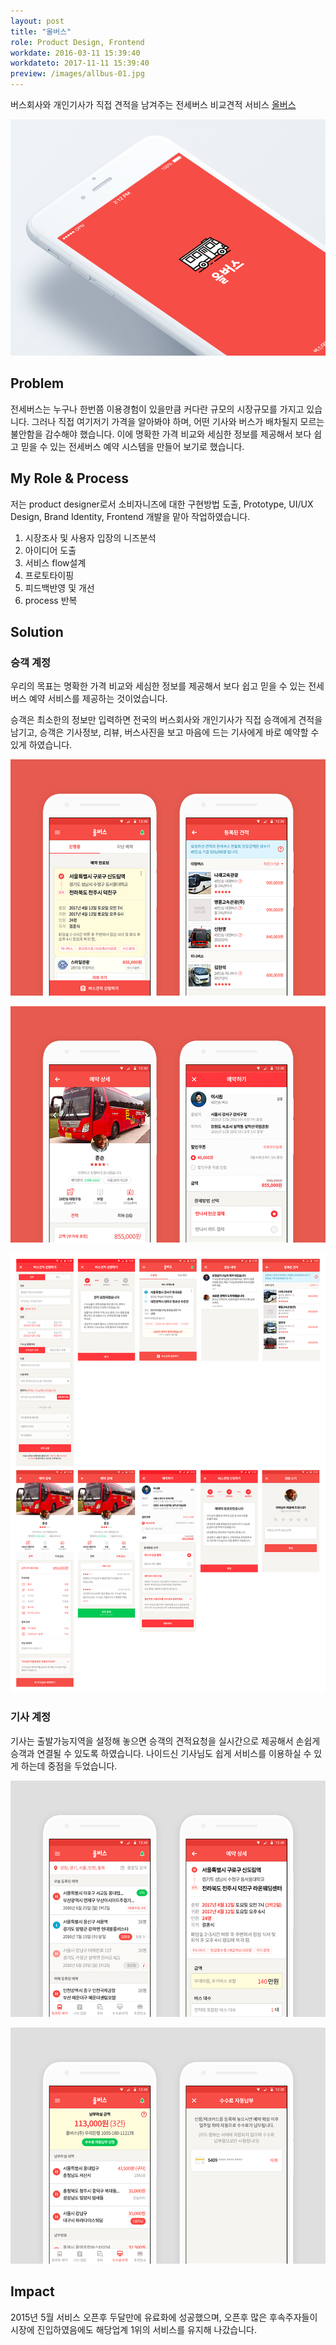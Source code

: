 ```yaml
---
layout: post
title: "올버스"
role: Product Design, Frontend
workdate: 2016-03-11 15:39:40
workdateto: 2017-11-11 15:39:40
preview: /images/allbus-01.jpg
---
```


버스회사와 개인기사가 직접 견적을 남겨주는 전세버스 비교견적 서비스 [올버스](https://allbus.kr)

![Picture 1](/images/allbus-01.jpg)

## Problem

전세버스는 누구나 한번쯤 이용경험이 있을만큼 커다란 규모의 시장규모를 가지고 있습니다. 그러나 직접 여기저기 가격을 알아봐야 하며, 어떤 기사와 버스가 배차될지 모르는 불안함을 감수해야 했습니다. 이에 명확한 가격 비교와 세심한 정보를 제공해서 보다 쉽고 믿을 수 있는 전세버스 예약 시스템을 만들어 보기로 했습니다.

##  My Role & Process

저는 product designer로서 소비자니즈에 대한 구현방법 도출, Prototype, UI/UX Design, Brand Identity, Frontend 개발을 맡아 작업하였습니다.
 
1. 시장조사 및 사용자 입장의 니즈분석
2. 아이디어 도출
3. 서비스 flow설계
4. 프로토타이핑
5. 피드백반영 및 개선
6. process 반복

## Solution

### 승객 계정

우리의 목표는 명확한 가격 비교와 세심한 정보를 제공해서 보다 쉽고 믿을 수 있는 전세버스 예약 서비스를 제공하는 것이었습니다.

승객은 최소한의 정보만 입력하면 전국의 버스회사와 개인기사가 직접 승객에게 견적을 남기고, 승객은 기사정보, 리뷰, 버스사진을 보고 마음에 드는 기사에게 바로 예약할 수 있게 하였습니다.

![Picture 2](/images/allbus-02.png)

![Picture 3](/images/allbus-03.png)

![Picture 4](/images/allbus-08.png)

### 기사 계정

기사는 출발가능지역을 설정해 놓으면 승객의 견적요청을 실시간으로 제공해서 손쉽게 승객과 연결될 수 있도록 하였습니다. 나이드신 기사님도 쉽게 서비스를 이용하실 수 있게 하는데 중점을 두었습니다.

![Picture 5](/images/allbus-05.png)

![Picture 6](/images/allbus-06.png)

## Impact

2015년 5월 서비스 오픈후 두달만에 유료화에 성공했으며, 오픈후 많은 후속주자들이 시장에 진입하였음에도 해당업계 1위의 서비스를 유지해 나갔습니다.